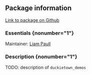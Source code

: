 <div id='duckietown_demos-autogenerated' markdown='1'>


<!-- do not edit this file, autogenerated -->

## Package information 

[Link to package on Github](github:org=duckietown,repo=Software,path=70-convenience-packages/duckietown_demos,branch=master)

### Essentials {nonumber="1"}

Maintainer: [Liam Paull](mailto:lpaull@mit.edu)

### Description {nonumber="1"}

TODO: description of `duckietown_demos`



</div>

